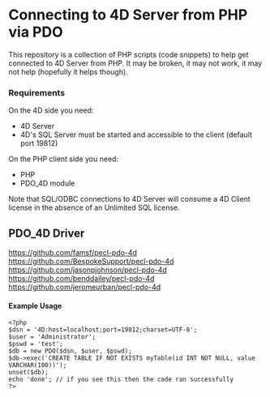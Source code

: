 # Connecting to 4D Server from PHP via PDO

This repository is a collection of PHP scripts (code snippets) to help get connected to 4D Server from PHP.
It may be broken, it may not work, it may not help (hopefully it helps though).

### Requirements

On the 4D side you need:
* 4D Server
 * 4D's SQL Server must be started and accessible to the client (default port 19812)

On the PHP client side you need:
* PHP
* PDO_4D module


Note that SQL/ODBC connections to 4D Server will consume a 4D Client license in the absence of an Unlimited SQL license.


## PDO_4D Driver

https://github.com/famsf/pecl-pdo-4d   
https://github.com/BespokeSupport/pecl-pdo-4d   
https://github.com/jasonpjohnson/pecl-pdo-4d   
https://github.com/benddailey/pecl-pdo-4d   
https://github.com/jeromeurban/pecl-pdo-4d   


#### Example Usage

    <?php
    $dsn = '4D:host=localhost;port=19812;charset=UTF-8';
    $user = 'Administrator';
    $pswd = 'test';
    $db = new PDO($dsn, $user, $pswd);
    $db->exec('CREATE TABLE IF NOT EXISTS myTable(id INT NOT NULL, value VARCHAR(100))');
    unset($db);
    echo 'done'; // if you see this then the code ran successfully
    ?>
